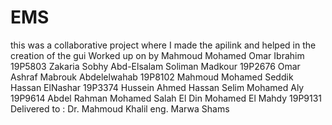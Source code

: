 # EMS
this was a collaborative project where I made the apilink and helped in the creation of the gui
Worked up on by
Mahmoud Mohamed Omar Ibrahim 19P5803
Zakaria Sobhy Abd-Elsalam Soliman Madkour 19P2676
Omar Ashraf Mabrouk Abdelelwahab 19P8102
Mahmoud Mohamed Seddik Hassan ElNashar 19P3374
Hussein Ahmed Hassan Selim Mohamed Aly 19P9614
Abdel Rahman Mohamed Salah El Din Mohamed El Mahdy 19P9131
Delivered to :
Dr. Mahmoud Khalil
eng. Marwa Shams
